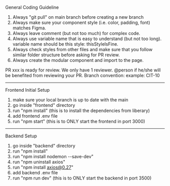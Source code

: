 General Coding Guideline
1. Always "git pull" on main branch before creating a new branch
2. Always make sure your component style (i.e. color, padding, font) matches Figma. 
3. Always leave comment (but not too much) for complex code.
4. Always use variable name that is easy to understand (but not too long). variable name should be this style: thisStyleIsFine. 
6. Always check styles from other files and make sure that you follow similar folder structure before asking for PR review. 
7. Always create the modular component and import to the page.

PR xxx is ready for review. 
We only have 1 reviewer. 
@person if he/she will be benefited from reviewing your PR. 
Branch convention: 
  example: CIT-10

----------------------------------------------------------------------
Frontend Initial Setup
1. make sure your local branch is up to date with the main
2. go inside "frontend" directory
3. run "npm install" (this is to install the dependencies from liberary)
4. add frontend .env file
5. run "npm start" (this is to ONLY start the frontend in port 3000)

----------------------------------------------------------------------
Backend Setup
1. go inside "backend" directory
2. run "npm install"
3. run "npm install nodemon --save-dev"
4. run "npm uninstall axios"
5. run "npm install axios@0.27"
6. add backend .env file
7. run "npm run dev"  (this is to ONLY start the backend in port 3500)

